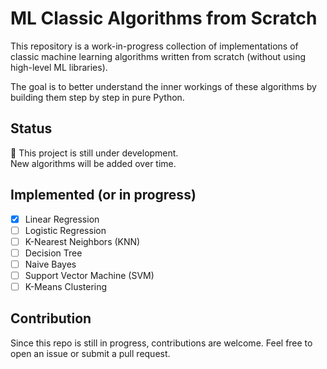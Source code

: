 # ML Classic Algorithms from Scratch

This repository is a work-in-progress collection of implementations of classic machine learning algorithms written from scratch (without using high-level ML libraries).  

The goal is to better understand the inner workings of these algorithms by building them step by step in pure Python.

## Status
🚧 This project is still under development.  
New algorithms will be added over time.  

## Implemented (or in progress)
- [x] Linear Regression  
- [ ] Logistic Regression  
- [ ] K-Nearest Neighbors (KNN)  
- [ ] Decision Tree  
- [ ] Naive Bayes  
- [ ] Support Vector Machine (SVM)  
- [ ] K-Means Clustering

## Contribution

Since this repo is still in progress, contributions are welcome.
Feel free to open an issue or submit a pull request.